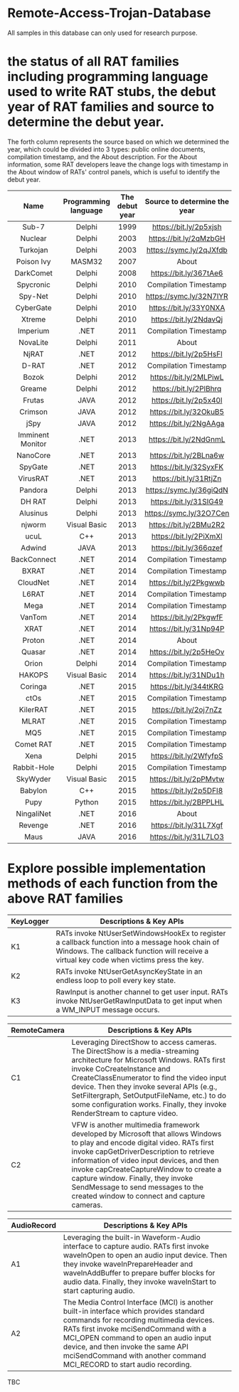 # Remote-Access-Trojan-Database 

All samples in this database can only used for research purpose.

# the status of all RAT families including programming language used to write RAT stubs, the debut year of RAT families and source to determine the debut year.

The forth column represents the source based on which we determined the year, which could be divided into 3 types: public online documents, compilation timestamp, and the About description.  For the About information, some RAT developers leave the change logs with timestamp in the About window of RATs' control panels, which is useful to identify the debut year.

|       Name       | Programming language | The debut year | Source to determine the year |
|:----------------:|:--------------------:|:--------------:|:----------------------------:|
|       Sub-7      |        Delphi        |      1999      |    https://bit.ly/2p5xjsh    |
|      Nuclear     |        Delphi        |      2003      |    https://bit.ly/2qMzbGH    |
|     Turkojan     |        Delphi        |      2003      |    https://symc.ly/2qJXfdb   |
|    Poison Ivy    |        MASM32        |      2007      |             About            |
|     DarkComet    |        Delphi        |      2008      |    https://bit.ly/367tAe6    |
|     Spycronic    |        Delphi        |      2010      |     Compilation Timestamp    |
|      Spy-Net     |        Delphi        |      2010      |    https://symc.ly/32N7lYR   |
|     CyberGate    |        Delphi        |      2010      |    https://bit.ly/33Y0NXA    |
|      Xtreme      |        Delphi        |      2010      |    https://bit.ly/2NdavQj    |
|     Imperium     |         .NET         |      2011      |     Compilation Timestamp    |
|     NovaLite     |        Delphi        |      2011      |             About            |
|       NjRAT      |         .NET         |      2012      |    https://bit.ly/2p5HsFl    |
|       D-RAT      |         .NET         |      2012      |     Compilation Timestamp    |
|       Bozok      |        Delphi        |      2012      |    https://bit.ly/2MLPiwL    |
|      Greame      |        Delphi        |      2012      |    https://bit.ly/2PlBhrq    |
|      Frutas      |         JAVA         |      2012      |    https://bit.ly/2p5x40l    |
|      Crimson     |         JAVA         |      2012      |    https://bit.ly/32OkuB5    |
|       jSpy       |         JAVA         |      2012      |    https://bit.ly/2NgAAga    |
| Imminent Monitor |         .NET         |      2013      |    https://bit.ly/2NdGnmL    |
|     NanoCore     |         .NET         |      2013      |    https://bit.ly/2BLna6w    |
|      SpyGate     |         .NET         |      2013      |    https://bit.ly/32SyxFK    |
|     VirusRAT     |         .NET         |      2013      |    https://bit.ly/31RtjZn    |
|      Pandora     |        Delphi        |      2013      |    https://symc.ly/36giQdN   |
|      DH RAT      |        Delphi        |      2013      |    https://bit.ly/31SIG49    |
|     Alusinus     |        Delphi        |      2013      |    https://symc.ly/32O7Cen   |
|      njworm      |     Visual Basic     |      2013      |    https://bit.ly/2BMu2R2    |
|       ucuL       |          C++         |      2013      |    https://bit.ly/2PiXmXl    |
|      Adwind      |         JAVA         |      2013      |    https://bit.ly/366qzef    |
|    BackConnect   |         .NET         |      2014      |     Compilation Timestamp    |
|       BXRAT      |         .NET         |      2014      |     Compilation Timestamp    |
|     CloudNet     |         .NET         |      2014      |    https://bit.ly/2Pkgwwb    |
|       L6RAT      |         .NET         |      2014      |     Compilation Timestamp    |
|       Mega       |         .NET         |      2014      |     Compilation Timestamp    |
|      VanTom      |         .NET         |      2014      |    https://bit.ly/2PkgwfF    |
|       XRAT       |         .NET         |      2014      |    https://bit.ly/31Np94P    |
|      Proton      |         .NET         |      2014      |             About            |
|      Quasar      |         .NET         |      2014      |    https://bit.ly/2p5HeOv    |
|       Orion      |        Delphi        |      2014      |     Compilation Timestamp    |
|      HAKOPS      |     Visual Basic     |      2014      |    https://bit.ly/31NDu1h    |
|      Coringa     |         .NET         |      2015      |    https://bit.ly/344tKRG    |
|       ctOs       |         .NET         |      2015      |     Compilation Timestamp    |
|     KilerRAT     |         .NET         |      2015      |    https://bit.ly/2oj7nZz    |
|       MLRAT      |         .NET         |      2015      |     Compilation Timestamp    |
|        MQ5       |         .NET         |      2015      |     Compilation Timestamp    |
|     Comet RAT    |         .NET         |      2015      |     Compilation Timestamp    |
|       Xena       |        Delphi        |      2015      |    https://bit.ly/2WfyfpS    |
|    Rabbit-Hole   |        Delphi        |      2015      |     Compilation Timestamp    |
|     SkyWyder     |     Visual Basic     |      2015      |    https://bit.ly/2pPMvtw    |
|      Babylon     |          C++         |      2015      |    https://bit.ly/2p5DFI8    |
|       Pupy       |        Python        |      2015      |    https://bit.ly/2BPPLHL    |
|    NingaliNet    |         .NET         |      2016      |             About            |
|      Revenge     |         .NET         |      2016      |    https://bit.ly/31L7Xgf    |
|       Maus       |         JAVA         |      2016      |    https://bit.ly/31L7LO3    |


# Explore possible implementation methods of each function from the above RAT families

| KeyLogger | Descriptions & Key APIs                                                                                                                                                                     |
|--------|---------------------------------------------------------------------------------------------------------------------------------------------------------------------------------------------|
| K1     | RATs invoke NtUserSetWindowsHookEx to register a callback function into a message hook chain of Windows. The callback function will receive a virtual key code  when victims press the key. |
| K2     | RATs invoke NtUserGetAsyncKeyState in an endless loop to poll every key state.                                                                                                              |
| K3     | RawInput is another channel to get user input. RATs invoke NtUserGetRawInputData to get input when a WM_INPUT message occurs.                                                               |


| RemoteCamera | Descriptions & Key APIs                                                                                                                                                                                                                                                                                                                                                                         |
|--------|-------------------------------------------------------------------------------------------------------------------------------------------------------------------------------------------------------------------------------------------------------------------------------------------------------------------------------------------------------------------------------------------------|
| C1     | Leveraging DirectShow to access cameras. The DirectShow is a media-streaming architecture for Microsoft Windows. RATs first invoke CoCreateInstance and CreateClassEnumerator to find the video input device.  Then they invoke several APIs (e.g., SetFiltergraph, SetOutputFileName, etc.) to do some configuration works. Finally, they invoke RenderStream to capture video.                |
| C2     | VFW is another multimedia framework developed by Microsoft that allows Windows to play and encode digital video. RATs first invoke capGetDriverDescription to retrieve information of video input devices, and then invoke capCreateCaptureWindow to create a capture window. Finally,  they invoke SendMessage to send messages to the created window to connect and capture cameras. |

| AudioRecord | Descriptions & Key APIs                                                                                                                                                                                                                                                                                                          |
|--------|----------------------------------------------------------------------------------------------------------------------------------------------------------------------------------------------------------------------------------------------------------------------------------------------------------------------------------|
| A1     | Leveraging the built-in Waveform-Audio interface to capture audio.  RATs first invoke waveInOpen to open an audio input device.  Then they invoke waveInPrepareHeader and waveInAddBuffer to prepare buffer blocks for audio data. Finally,  they invoke waveInStart to start capturing audio.                                   |
| A2     | The Media Control Interface (MCI) is another built-in interface which provides standard commands for recording multimedia devices. RATs first invoke mciSendCommand with a MCI_OPEN command to open an audio input device, and then invoke the same API mciSendCommand with another command MCI_RECORD to start audio recording. |

TBC